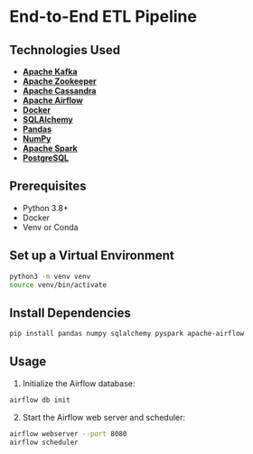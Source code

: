 # End-to-End ETL Pipeline


## Technologies Used

- [**Apache Kafka**](https://kafka.apache.org/documentation/)
- [**Apache Zookeeper**](https://zookeeper.apache.org/)
- [**Apache Cassandra**](https://cassandra.apache.org/_/index.html)
- [**Apache Airflow**](https://airflow.apache.org/docs/)
- [**Docker**](https://docs.docker.com/compose/intro/compose-application-model/)
- [**SQLAlchemy**](https://docs.sqlalchemy.org/en/20/intro.html)
- [**Pandas**](https://pandas.pydata.org/docs/user_guide/index.html#user-guide)
- [**NumPy**](https://numpy.org/doc/2.1/user/basics.html)
- [**Apache Spark**](https://spark.apache.org/docs/3.5.3/)
- [**PostgreSQL**](https://www.postgresql.org/docs/current/index.html)


## Prerequisites
- Python 3.8+
- Docker
- Venv or Conda


## Set up a Virtual Environment

```sh
python3 -m venv venv
source venv/bin/activate  
```

## Install Dependencies

```sh
pip install pandas numpy sqlalchemy pyspark apache-airflow
```


## Usage

1. Initialize the Airflow database:
```sh
airflow db init
```

2. Start the Airflow web server and scheduler:
```sh
airflow webserver --port 8080
airflow scheduler

```






